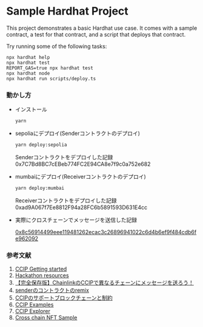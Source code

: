 # Sample Hardhat Project

This project demonstrates a basic Hardhat use case. It comes with a sample contract, a test for that contract, and a script that deploys that contract.

Try running some of the following tasks:

```shell
npx hardhat help
npx hardhat test
REPORT_GAS=true npx hardhat test
npx hardhat node
npx hardhat run scripts/deploy.ts
```

### 動かし方

- インストール

  ```bash
  yarn
  ```

- sepoliaにデプロイ(Senderコントラクトのデプロイ)

  ```bash
  yarn deploy:sepolia
  ```

  Senderコントラクトをデプロイした記録  
  0x7C7Bd8BC7cEBeb774FC2E94CA8e7f9c0a752e682

- mumbaiにデプロイ(Receiverコントラクトのデプロイ)

  ```bash
  yarn deploy:mumbai
  ```

  Receiverコントラクトをデプロイした記録    
  0xad9A067f7Ee8812F94a28FC6b5891593D631E4cc

- 実際にクロスチェーンでメッセージを送信した記録

  [0x8c56914499eee119481262ecac3c26896941022c6d4b6ef9f484cdb6fe962092](https://ccip.chain.link/msg/0x8c56914499eee119481262ecac3c26896941022c6d4b6ef9f484cdb6fe962092)

### 参考文献
1. [CCIP Getting started](https://docs.chain.link/ccip/getting-started)
2. [Hackathon resources](https://docs.chain.link/resources/hackathon-resources)
3. [【完全保存版】ChainlinkのCCIPで異なるチェーンにメッセージを送ろう！](https://note.com/standenglish/n/nebdf18ec4e57)
4. [senderのコントラクトのremix](https://remix.ethereum.org/#url=https://docs.chain.link/samples/CCIP/Sender.sol&lang=en&optimize=false&runs=200&evmVersion=null&version=soljson-v0.8.18+commit.87f61d96.js)
5. [CCIPのサポートブロックチェーンと制約](https://docs.chain.link/ccip/supported-networks)
6. [CCIP Examples](https://docs.chain.link/ccip/examples)
7. [CCIP Explorer](https://ccip.chain.link/)
8. [Cross chain NFT Sample](https://github.com/smartcontractkit/ccip-cross-chain-nft)